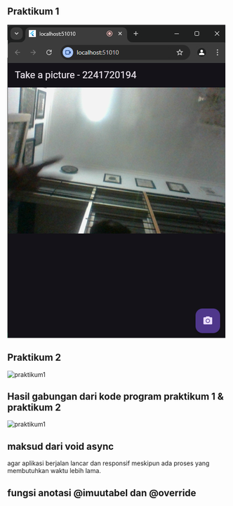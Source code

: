 ## Praktikum 1
![praktikum1](https://github.com/03Yuma/Jobsheet9_Mobile/blob/75b86f90b87fb25efc54ef0c92980ee2d1c9dbf9/image/praktikum1.png)
## Praktikum 2
![praktikum1]([image/praktikum2.jpg](https://github.com/03Yuma/Jobsheet9_Mobile/blob/75b86f90b87fb25efc54ef0c92980ee2d1c9dbf9/image/praktikum2.png))

## Hasil gabungan dari kode program praktikum 1 & praktikum 2
![praktikum1]([image/praktikum2.jpg](https://github.com/03Yuma/Jobsheet9_Mobile/blob/master/image/praktikum1.png))


## maksud dari void async 
agar aplikasi berjalan lancar dan responsif meskipun ada proses yang membutuhkan waktu lebih lama.

## fungsi anotasi @imuutabel dan @override
